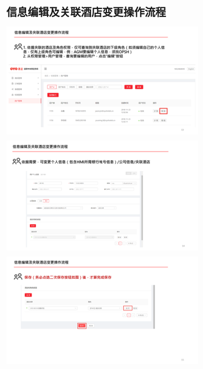 # 信息编辑及关联酒店变更操作流程

![](../../../.gitbook/assets/image%20%2886%29.png)

![](../../../.gitbook/assets/image%20%2845%29.png)

![](../../../.gitbook/assets/image%20%28185%29.png)

